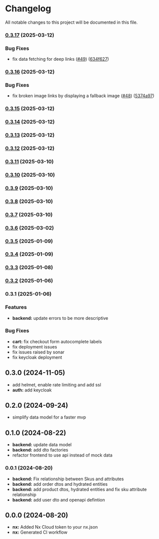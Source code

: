 # Changelog

All notable changes to this project will be documented in this file.

### [0.3.17](https://github.com/christian-wandling/demo-shop-public/compare/v0.3.16...v0.3.17) (2025-03-12)


### Bug Fixes

* fix data fetching for deep links ([#49](https://github.com/christian-wandling/demo-shop-public/issues/49)) ([634f627](https://github.com/christian-wandling/demo-shop-public/commit/634f627e38c4a5c34908f469bcf1d8dd54f6e541))

### [0.3.16](https://github.com/christian-wandling/demo-shop-public/compare/v0.3.15...v0.3.16) (2025-03-12)


### Bug Fixes

* fix broken image links by displaying a fallback image ([#48](https://github.com/christian-wandling/demo-shop-public/issues/48)) ([5374a97](https://github.com/christian-wandling/demo-shop-public/commit/5374a97869b50acdfd28d70f405578b9b34a7c70))

### [0.3.15](https://github.com/christian-wandling/demo-shop-public/compare/v0.3.13...v0.3.15) (2025-03-12)

### [0.3.14](https://github.com/christian-wandling/demo-shop-public/compare/v0.3.13...v0.3.14) (2025-03-12)

### [0.3.13](https://github.com/christian-wandling/demo-shop-public/compare/v0.3.12...v0.3.13) (2025-03-12)

### [0.3.12](https://github.com/christian-wandling/demo-shop-public/compare/v0.3.11...v0.3.12) (2025-03-12)

### [0.3.11](https://github.com/christian-wandling/demo-shop-public/compare/v0.3.10...v0.3.11) (2025-03-10)

### [0.3.10](https://github.com/christian-wandling/demo-shop-public/compare/v0.3.9...v0.3.10) (2025-03-10)

### [0.3.9](https://github.com/christian-wandling/demo-shop-public/compare/v0.3.8...v0.3.9) (2025-03-10)

### [0.3.8](https://github.com/christian-wandling/demo-shop-public/compare/v0.3.7...v0.3.8) (2025-03-10)

### [0.3.7](https://github.com/christian-wandling/demo-shop-public/compare/v0.3.6...v0.3.7) (2025-03-10)

### [0.3.6](https://github.com/christian-wandling/demo-shop-public/compare/v0.3.5...v0.3.6) (2025-03-02)

### [0.3.5](https://github.com/christian-wandling/demo-shop-public/compare/v0.3.4...v0.3.5) (2025-01-09)

### [0.3.4](https://github.com/christian-wandling/demo-shop-public/compare/v0.3.3...v0.3.4) (2025-01-09)

### [0.3.3](https://github.com/christian-wandling/demo-shop-public/compare/v0.3.2...v0.3.3) (2025-01-08)

### [0.3.2](https://github.com/christian-wandling/demo-shop-public/compare/v0.3.1...v0.3.2) (2025-01-06)

### 0.3.1 (2025-01-06)

### Features

- **backend:** update errors to be more descriptive

### Bug Fixes

- **cart:** fix checkout form autocomplete labels
- fix deployment issues
- fix issues raised by sonar
- fix keycloak deployment

## 0.3.0 (2024-11-05)

- add helmet, enable rate limiting and add ssl
- **auth:** add keycloak

## 0.2.0 (2024-09-24)

- simplify data model for a faster mvp

## 0.1.0 (2024-08-22)

- **backend:** update data model
- **backend:** add dto factories
- refactor frontend to use api instead of mock data

### 0.0.1 (2024-08-20)

- **backend:** Fix relationship between Skus and attributes
- **backend:** add order dtos and hydrated entities
- **backend:** add product dtos, hydrated entities and fix sku attribute relationship
- **backend:** add user dto and openapi defintion

## 0.0.0 (2024-08-20)

- **nx:** Added Nx Cloud token to your nx.json
- **nx:** Generated CI workflow
